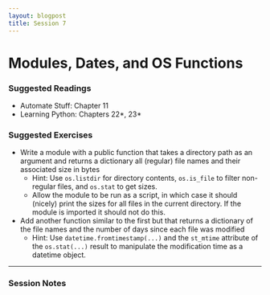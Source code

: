```yaml
---
layout: blogpost
title: Session 7
---
```


# Modules, Dates, and OS Functions

### Suggested Readings

* Automate Stuff: Chapter 11
* Learning Python: Chapters 22\*, 23\*

### Suggested Exercises

* Write a module with a public function that takes a directory path as
  an argument and returns a dictionary all (regular) file names and
  their associated size in bytes
  * Hint: Use `os.listdir` for directory contents, `os.is_file` to
    filter non-regular files, and `os.stat` to get sizes.
  * Allow the module to be run as a script, in which case it should
    (nicely) print the sizes for all files in the current directory.
    If the module is imported it should not do this.
* Add another function similar to the first but that returns a dictionary
  of the file names and the number of days since each file was modified
  * Hint: Use `datetime.fromtimestamp(...)` and the `st_mtime` attribute
    of the `os.stat(...)` result to manipulate the modification time as
    a datetime object.

---

### Session Notes
